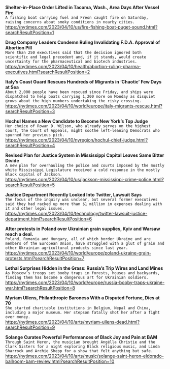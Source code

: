 **Shelter-in-Place Order Lifted in Tacoma, Wash., Area Days After Vessel Fire**\
`A fishing boat carrying fuel and Freon caught fire on Saturday, raising concerns about smoky conditions in nearby cities.`\
https://nytimes.com/2023/04/10/us/fire-fishing-boat-puget-sound.html?searchResultPosition=1

**Drug Company Leaders Condemn Ruling Invalidating F.D.A. Approval of Abortion Pill**\
`More than 250 executives said that the decision ignored both scientific and legal precedent and, if it stands, would create uncertainty for the pharmaceutical and biotech industries.`\
https://nytimes.com/2023/04/10/health/abortion-ruling-pharma-executives.html?searchResultPosition=2

**Italy’s Coast Guard Rescues Hundreds of Migrants in ‘Chaotic’ Few Days at Sea**\
`About 2,000 people have been rescued since Friday, and ships were dispatched to help boats carrying 1,200 more on Monday as disquiet grows about the high numbers undertaking the risky crossing.`\
https://nytimes.com/2023/04/10/world/europe/italy-migrants-rescue.html?searchResultPosition=3

**Hochul Names a New Candidate to Become New York’s Top Judge**\
`Her choice of Rowan D. Wilson, who already serves on the highest court, the Court of Appeals, might soothe left-leaning Democrats who spurned her previous pick.`\
https://nytimes.com/2023/04/10/nyregion/hochul-chief-judge.html?searchResultPosition=4

**Revised Plan for Justice System in Mississippi Capital Leaves Same Bitter Divide**\
`A new plan for overhauling the police and courts imposed by the mostly white Mississippi Legislature received a cold response in the mostly Black capital of Jackson.`\
https://nytimes.com/2023/04/10/us/jackson-mississippi-crime-police.html?searchResultPosition=5

**Justice Department Recently Looked Into Twitter, Lawsuit Says**\
`The focus of the inquiry was unclear, but several former executives said they had racked up more than $1 million in expenses dealing with it and other legal issues.`\
https://nytimes.com/2023/04/10/technology/twitter-lawsuit-justice-department.html?searchResultPosition=6

**After protests in Poland over Ukrainian grain supplies, Kyiv and Warsaw reach a deal.**\
`Poland, Romania and Hungary, all of which border Ukraine and are members of the European Union, have struggled with a glut of grain and other Ukrainian agricultural products since last year.`\
https://nytimes.com/2023/04/10/world/europe/poland-ukraine-grain-protests.html?searchResultPosition=7

**Lethal Surprises Hidden in the Grass: Russia’s Trip Wires and Land Mines**\
`As Moscow’s troops set booby traps in forests, houses and backyards, finding them has become a dangerous art for Ukrainian soldiers.`\
https://nytimes.com/2023/04/10/world/europe/russia-booby-traps-ukraine-war.html?searchResultPosition=8

**Myriam Ullens, Philanthropic Baroness With a Disputed Fortune, Dies at 70**\
`She started charitable institutions in Belgium, Nepal and China, including a major museum. Her stepson fatally shot her after a fight over money.`\
https://nytimes.com/2023/04/10/arts/myriam-ullens-dead.html?searchResultPosition=9

**Solange Curates Powerful Performances of Black Joy and Pain at BAM**\
`Through Saint Heron, the musician brought Angélla Christie and the Clark Sisters for a night exploring Black religious music, and Linda Sharrock and Archie Shepp for a show that felt anything but safe.`\
https://nytimes.com/2023/04/10/arts/music/solange-saint-heron-eldorado-ballroom-bam-review.html?searchResultPosition=10

